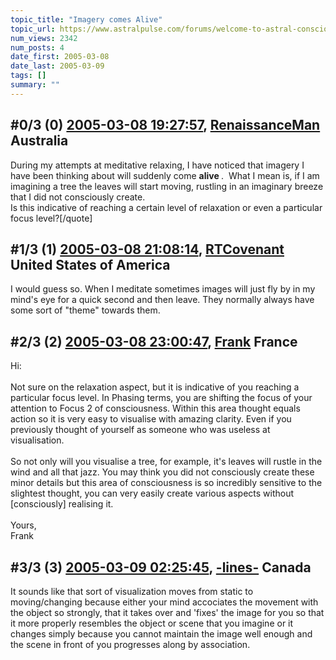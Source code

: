 ```yaml
---
topic_title: "Imagery comes Alive"
topic_url: https://www.astralpulse.com/forums/welcome-to-astral-consciousness!/imagery-comes-alive
num_views: 2342
num_posts: 4
date_first: 2005-03-08
date_last: 2005-03-09
tags: []
summary: ""
---
```


## \#0/3 (0) [2005-03-08 19:27:57](https://www.astralpulse.com/forums/index.php?msg=154670), [RenaissanceMan](https://www.astralpulse.com/forums/profile/?u=7651) Australia ##
<section>
During my attempts at meditative relaxing, I have noticed that imagery I have been thinking about will suddenly come
<b>
 alive
</b>
.  What I mean is, if I am imagining a tree the leaves will start moving, rustling in an imaginary breeze that I did not consciously create.
<br>
Is this indicative of reaching a certain level of relaxation or even a particular focus level?[/quote]
</section>

## \#1/3 (1) [2005-03-08 21:08:14](https://www.astralpulse.com/forums/index.php?msg=154687), [RTCovenant](https://www.astralpulse.com/forums/profile/?u=8389) United States of America ##
<section>
I would guess so. When I meditate sometimes images will just fly by in my mind's eye for a quick second and then leave. They normally always have some sort of "theme" towards them.
</section>

## \#2/3 (2) [2005-03-08 23:00:47](https://www.astralpulse.com/forums/index.php?msg=154705), [Frank](https://www.astralpulse.com/forums/profile/?u=359) France ##
<section>
Hi:
<br>
<br>
Not sure on the relaxation aspect, but it is indicative of you reaching a particular focus level. In Phasing terms, you are shifting the focus of your attention to Focus 2 of consciousness. Within this area thought equals action so it is very easy to visualise with amazing clarity. Even if you previously thought of yourself as someone who was useless at visualisation.
<br>
<br>
So not only will you visualise a tree, for example, it's leaves will rustle in the wind and all that jazz. You may think you did not consciously create these minor details but this area of consciousness is so incredibly sensitive to the slightest thought, you can very easily create various aspects without [consciously] realising it.
<br>
<br>
Yours,
<br>
Frank
</section>

## \#3/3 (3) [2005-03-09 02:25:45](https://www.astralpulse.com/forums/index.php?msg=154727), [-lines-](https://www.astralpulse.com/forums/profile/?u=3900) Canada ##
<section>
It sounds like that sort of visualization moves from static to moving/changing because either your mind accociates the movement with the object so strongly, that it takes over and 'fixes' the image for you so that it more properly resembles the object or scene that you imagine or it changes simply because you cannot maintain the image well enough and the scene in front of you progresses along by association.
</section>